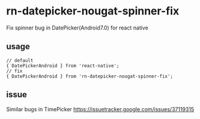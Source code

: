 # rn-datepicker-nougat-spinner-fix
Fix spinner bug in DatePicker(Android7.0) for react native


## usage

```ecmascript
// default
{ DatePickerAndroid } from 'react-native';
// fix
{ DatePickerAndroid } from 'rn-datepicker-nougat-spinner-fix';
```

## issue

Similar bugs in TimePicker
https://issuetracker.google.com/issues/37119315


